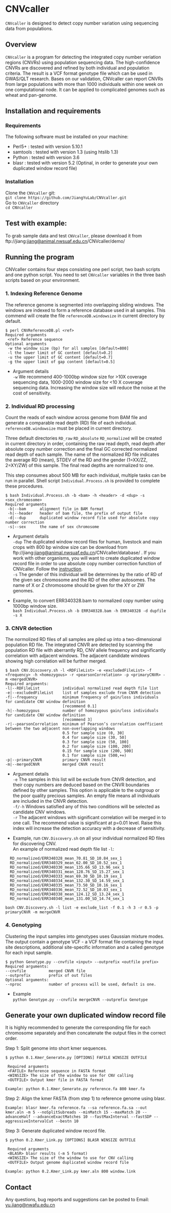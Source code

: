 # CNVcaller
`CNVcaller` is designed to detect copy number variation using sequencing data from populations.

## Overview
`CNVcaller` is a program for detecting the integrated copy number veriation regions (CNVRs) using population sequencing data. The high-confidence CNVRs are discovered and refined by both individual and population criteria. The result is a VCF format genotype file which can be used in GWAS/QLT research. Bases on our validation, CNVcaller can report CNVRs from large populations with more than 1000 individuals within one week on one computational node. It can be applied to complicated genomes such as wheat and pan-genome.

## Installation and requirements

### Requirements
The following software must be installed on your machine:
* Perl5+ : tested with version 5.10.1
* samtools : tested with version 1.3 (using htslib 1.3)
* Python : tested with version 3.6
* blasr : tested with version 5.2 (Optinal, in order to generate your own duplicated window record file)

### Installation
Clone the `CNVcaller` git:</br>
    `git clone https://github.com/JiangYuLab/CNVcaller.git`</br>
Go to `CNVcaller` directory</br>
    `cd CNVcaller`

## Test with example:
To grab sample data and test `CNVcaller`, please download it from ftp://jiang:jiang@animal.nwsuaf.edu.cn/CNVcaller/demo/

## Running the program
CNVcaller contains four steps consisting one perl script, two bash scripts and one python script. You need to set `CNVcaller` variables in the three bash scripts based on your environment.

### 1. Indexing Reference Genome
The reference genome is segmented into overlapping sliding windows. The windows are indexed to form a reference database used in all samples. This commend will create the file `referenceDB.windowsize` in current directory by default.
````
$ perl CNVReferenceDB.pl <ref>
Required arguments
 <ref> Reference sequence
Optional arguments
 -w the window size (bp) for all samples [default=800]
 -l the lower limit of GC content [default=0.2]
 -u the upper limit of GC content [default=0.7]
 -g the upper limit of gap content [default=0.5]
````
* Argument details</br>
 `-w` We recommend 400-1000bp window size for >10X coverage sequencing data, 1000-2000 window size for <10 X coverage sequencing data. Increasing the window size will reduce the noise at the cost of sensitivity.
 
 ### 2. Individual RD processing 
Count the reads of each window across genome from BAM file and generate a comparable read depth (RD) file of each individual. `referenceDB.windowsize` must be placed in current directory.</br>

Three default directories `RD_raw`  `RD_absolute`  `RD_normalized` will be created in current directory in order, containing the raw read depth, read depth after absolute copy number correction and the final GC corrected normalized read depth of each sample. The name of the normalized RD file indicates the average RD (mean), STDEV of the RD and the gender (1=XX/ZZ, 2=XY/ZW) of this sample. The final read depths are normalized to one.</br>

This step consumes about 500 MB for each individual, multiple tasks can be run in parallel. Shell script `Individual.Process.sh` is provided to complete these procedures.</br>
````
$ bash Individual.Process.sh -b <bam> -h <header> -d <dup> -s <sex_chromosome>
Required arguments 
 -b|--bam      alignment file in BAM format
 -h|--header   header of bam file, the prefix of output file
 -d|--dup      duplicated window record file used for absolute copy number correction
 -s|--sex      the name of sex chromosome
````
* Argument details</br>
 `-dup` The duplicated window record files for human, livestock and main crops with 800 bp window size can be download from ftp://jiang:jiang@animal.nwsuaf.edu.cn/CNVcaller/database/ . If you work with other organisms, you will want to create duplicated window record file in order to use absolute copy number correction function of CNVcaller. Follow the [instruction](https://github.com/JiangYuLab/CNVcaller/tree/master#generate-your-own-duplicated-window-record-file).</br>
 `-s` The gender of this individual will be determines by the ratio of RD of the given sex chromosome and the RD of the other autosomes. The name of X or Z chromosome should be given for the XY or ZW genomes.</br>

* Example, to convert ERR340328.bam to normalized copy number using 1000bp window size.</br>
  `bash Individual.Process.sh -b ERR340328.bam -h ERR340328 -d dupfile -s X `

### 3. CNVR detection
The normolized RD files of all samples are piled up into a two-dimensional population RD file. The integrated CNVR are detected by scanning the population RD file with aberrantly RD, CNV allele frequency and significantly correlation with adjacent windows. The adjacent candidate windows showing high correlation will be further merged.
````
$ bash CNV.Discovery.sh -l <RDFileList> -e <excludedFileList> -f <frequency> -h <homozygous> -r <pearsonCorrelation> -p <primaryCNVR> -m <mergedCNVR>
Required arguments: 
-l|--RDFileList          individual normalized read depth file list
-e|--excludedFileList    list of samples exclude from CNVR detection
-f|--frequency           minimum frequency of gain/loss individuals for candidate CNV window definition
                         [recommend 0.1]
-h|--homozygous          number of homozygous gain/loss individuals for candidate CNV window definition 
                         [recommend 3]
-r|--pearsonCorrelation  minimum of Pearson’s correlation coefficient between the two adjacent non-overlapping windows
                         0.5 for sample size (0, 30]
                         0.4 for sample size (30, 50]
                         0.3 for sample size (50, 100]
                         0.2 for sample size (100, 200]
                         0.15 for sample size (200, 500]
                         0.1 for sample size (500,+∞)
-p|--primaryCNVR         primary CNVR result 
-m|--mergedCNVR          merged CNVR result
````
* Argument details</br>
 `-e`  The samples in this list will be exclude from CNVR detection, and their copy numbers are deduced based on the CNVR boundaries defined by other samples. This option is applicable to the outgroup or the poor quality precious samples. An empty file means all individuals are included in the CNVR detection.</br>
 `-f/-h` Windows satisfied any of this two conditions will be selected as candidate CNV windows.</br>
 `-r` The adjacent windows with significant correlation will be merged in to one call. The recommend value is significant at p=0.01 level. Raise this index will increase the detection accuracy with a decrease of sensitivity.</br>

* Example, run `CNV.Discovery.sh` on all your individual normalized RD files for discovering CNV.</br>
 An example of normalized read depth file list `-l`:
````
  RD_normalized/ERR340328_mean_70.81_SD_10.84_sex_1
  RD_normalized/ERR340329_mean_62.00_SD_10.52_sex_1
  RD_normalized/ERR340330_mean_135.66_SD_13.96_sex_1
  RD_normalized/ERR340331_mean_128.76_SD_15.27_sex_1
  RD_normalized/ERR340333_mean_69.30_SD_10.19_sex_1
  RD_normalized/ERR340334_mean_132.30_SD_14.59_sex_1
  RD_normalized/ERR340335_mean_73.50_SD_10.16_sex_1
  RD_normalized/ERR340336_mean_72.52_SD_10.03_sex_1
  RD_normalized/ERR340338_mean_124.12_SD_13.24_sex_1
  RD_normalized/ERR340340_mean_131.00_SD_14.74_sex_1
````
  `bash CNV.Discovery.sh -l list -e exclude_list -f 0.1 -h 3 -r 0.5 -p primaryCNVR -m mergeCNVR`

### 4. Genotyping
Clustering the input samples into genotypes uses Gaussian mixture modes. The output contain a genotype VCF - a VCF format file containing the input site descriptions, additional site-specific information and a called genotype for each input sample.
````
$ python Genotype.py --cnvfile <input> --outprefix <outfile prefix>
Required arguments:
--cnvfile          merged CNVR file
--outprefix        prefix of out files
Optional arguments:
--nproc            number of process will be used, default is one.
````
* Example</br>
 `python Genotype.py --cnvfile mergeCNVR --outprefix Genotype`

## Generate your own duplicated window record file
It is highly recommended to generate the corresponding file for each chromosome separately and then concatenate the output files in the correct order.

Step 1: Split genome into short kmer sequences.
````
$ python 0.1.Kmer_Generate.py [OPTIONS] FAFILE WINSIZE OUTFILE

 Required arguments
 <FAFILE> Reference sequence in FASTA format
 <WINSIZE> The size of the window to use for CNV calling
 <OUTFILE> Output kmer file in FASTA format
````
 `Example: python 0.1.Kmer_Generate.py reference.fa 800 kmer.fa`

Step 2: Align the kmer FASTA (from step 1) to reference genome using blasr.

`Example: blasr kmer.fa reference.fa --sa reference.fa.sa --out kmer.aln -m 5 --noSplitSubreads --minMatch 15 --maxMatch 20 --advanceHalf --advanceExactMatches 10 --fastMaxInterval --fastSDP --aggressiveIntervalCut --bestn 10`

Step 3: Generate duplicated window record file.
````
$ python 0.2.Kmer_Link.py [OPTIONS] BLASR WINSIZE OUTFILE

 Required arguments
 <BLASR> blasr results (-m 5 format)
 <WINSIZE> The size of the window to use for CNV calling
 <OUTFILE> Output genome duplicated window record file
````
 `Example: python 0.2.Kmer_Link.py kmer.aln 800 window.link`
 
## Contact 
Any questions, bug reports and suggestions can be posted to Email:</br>
yu.jiang@nwafu.edu.cn
